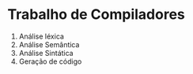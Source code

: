 # Trabalho de Compiladores

1) Análise léxica
2) Análise Semântica
3) Análise Sintática
4) Geração de código
